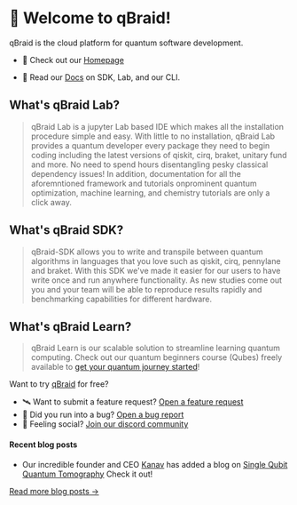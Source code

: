 # 👋 Welcome to qBraid!
qBraid is the cloud platform for quantum software development.

- 🏡 Check out our [Homepage](https://qbraid.com)

- 📘 Read our [Docs](https://qbraid-qbraid.readthedocs-hosted.com/en/latest/index.html) on SDK, Lab, and our CLI.


## What's qBraid Lab?
> qBraid Lab is a jupyter Lab based IDE which makes all the installation procedure simple and easy. With little to no installation, qBraid Lab provides a quantum developer every package they need to begin coding including the latest versions of qiskit, cirq, braket, unitary fund and more. No need to spend hours disentangling pesky classical dependency issues! In addition, documentation for all the aforemntioned framework and tutorials onprominent quantum optimization, machine learning, and chemistry tutorials are only a click away.

## What's qBraid SDK?
> qBraid-SDK allows you to write and transpile between quantum algorithms in languages that you love such as qiskit, cirq, pennylane and braket. 
With this SDK we've made it easier for our users to have write once and run anywhere functionality. As new studies come out you and your team will be able to reproduce results rapidly and benchmarking capabilities for different hardware.  

## What's qBraid Learn?
> qBraid Learn is our scalable solution to streamline learning quantum computing. Check out our quantum beginners course (Qubes) freely available to [get your quantum journey started](https://qbook.qbraid.com/learn)!

Want to try  [qBraid](https://account.qbraid.com/) for free?


* 🛰️ Want to submit a feature request? [Open a feature request](https://github.com/qbraid/community/issues/new?assignees=&labels=&template=feature_request.md&title=)
* 🐛 Did you run into a bug? [Open a bug report](https://github.com/qbraid/community/issues/new?assignees=&labels=bug&template=bug_report.md)
* 💃 Feeling social? [Join our discord community](https://discord.gg/gwBebaBZZX)

#### Recent blog posts
* Our incredible founder and CEO [Kanav](https://github.com/kanavsetia) has added a blog on [Single Qubit Quantum Tomography](https://qbook.qbraid.com/blog/Single-Qubit%20Quantum%20Tomography/file=(62f1091e40ae525a4ee6403f)) Check it out! 


[Read more blog posts &rarr;](https://account.qbraid.com/blogs)
